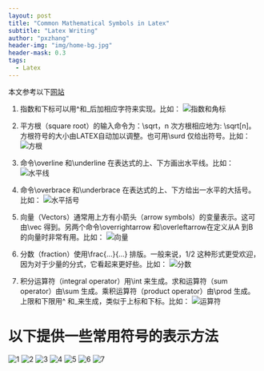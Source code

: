 ```yaml
---
layout: post
title: "Common Mathematical Symbols in Latex"
subtitle: "Latex Writing"
author: "pxzhang"
header-img: "img/home-bg.jpg"
header-mask: 0.3
tags:
  - Latex
---
```

本文参考以下[网站](http://www.mohu.org/info/symbols/symbols.htm)

1. 指数和下标可以用^和_后加相应字符来实现。比如：
![指数和角标](http://pxzhang94.github.io/img/posts/latex_symbols/marker.gif)

2. 平方根（square root）的输入命令为：\sqrt，n 次方根相应地为: \sqrt[n]。方根符号的大小由LATEX自动加以调整。也可用\surd 仅给出符号。比如：
![方根](http://pxzhang94.github.io/img/posts/latex_symbols/root.gif)

3. 命令\overline 和\underline 在表达式的上、下方画出水平线。比如：
![水平线](http://pxzhang94.github.io/img/posts/latex_symbols/horizon.gif)

4. 命令\overbrace 和\underbrace 在表达式的上、下方给出一水平的大括号。比如：
![水平括号](http://pxzhang94.github.io/img/posts/latex_symbols/brace.gif)

5. 向量（Vectors）通常用上方有小箭头（arrow symbols）的变量表示。这可由\vec 得到。另两个命令\overrightarrow 和\overleftarrow在定义从A 到B 的向量时非常有用。比如：
![向量](http://pxzhang94.github.io/img/posts/latex_symbols/vector.gif)

6. 分数（fraction）使用\frac{...}{...} 排版。一般来说，1/2 这种形式更受欢迎，因为对于少量的分式，它看起来更好些。比如：
![分数](http://pxzhang94.github.io/img/posts/latex_symbols/fraction.gif)

7. 积分运算符（integral operator）用\int 来生成。求和运算符（sum operator）由\sum 生成。乘积运算符（product operator）由\prod 生成。上限和下限用^ 和_来生成，类似于上标和下标。比如：
![运算符](http://pxzhang94.github.io/img/posts/latex_symbols/operator.gif)

# 以下提供一些常用符号的表示方法
![1](http://pxzhang94.github.io/img/posts/latex_symbols/1.gif)
![2](http://pxzhang94.github.io/img/posts/latex_symbols/2.gif)
![3](http://pxzhang94.github.io/img/posts/latex_symbols/3.gif)
![4](http://pxzhang94.github.io/img/posts/latex_symbols/4.gif)
![5](http://pxzhang94.github.io/img/posts/latex_symbols/5.gif)
![6](http://pxzhang94.github.io/img/posts/latex_symbols/6.gif)
![7](http://pxzhang94.github.io/img/posts/latex_symbols/7.gif)
